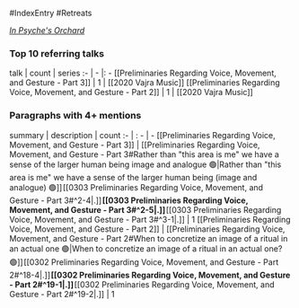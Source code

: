 #IndexEntry #Retreats

[_In Psyche's Orchard_](https://dharmaseed.org/retreats/4513/)

### Top 10 referring talks
talk | count | series
:- | - |: -
[[Preliminaries Regarding Voice, Movement, and Gesture - Part 3]] | 1 | [[2020 Vajra Music]]
[[Preliminaries Regarding Voice, Movement, and Gesture - Part 2]] | 1 | [[2020 Vajra Music]]

### Paragraphs with 4+ mentions
summary | description | count
:- | : - | -
[[Preliminaries Regarding Voice, Movement, and Gesture - Part 3]] | [[Preliminaries Regarding Voice, Movement, and Gesture - Part 3#Rather than "this area is me" we have a sense of the larger human being image and analogue 🟢\|Rather than "this area is me" we have a sense of the larger human being (image and analogue) 🟢]] [[0303 Preliminaries Regarding Voice, Movement, and Gesture - Part 3#^2-4\|.]] **[[0303 Preliminaries Regarding Voice, Movement, and Gesture - Part 3#^2-5\|.]]** [[0303 Preliminaries Regarding Voice, Movement, and Gesture - Part 3#^3-1\|.]] | 1
[[Preliminaries Regarding Voice, Movement, and Gesture - Part 2]] | [[Preliminaries Regarding Voice, Movement, and Gesture - Part 2#When to concretize an image of a ritual in an actual one 🟢\|When to concretize an image of a ritual in an actual one? 🟢]] [[0302 Preliminaries Regarding Voice, Movement, and Gesture - Part 2#^18-4\|.]] **[[0302 Preliminaries Regarding Voice, Movement, and Gesture - Part 2#^19-1\|.]]** [[0302 Preliminaries Regarding Voice, Movement, and Gesture - Part 2#^19-2\|.]] | 1

